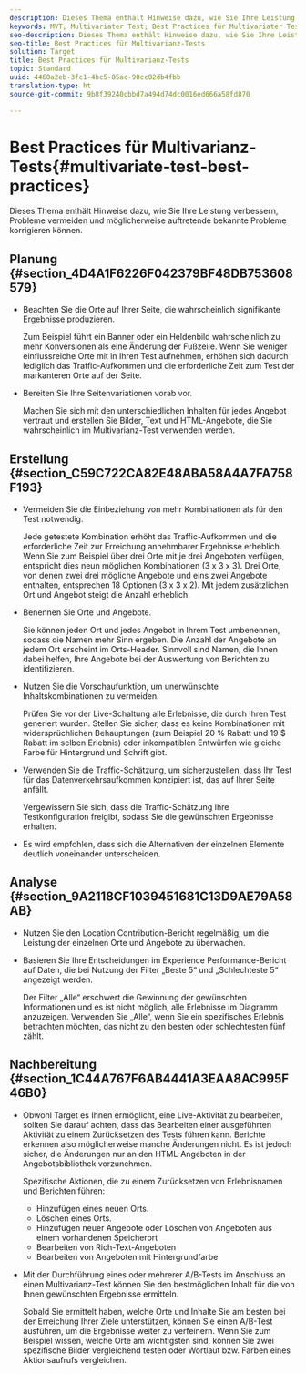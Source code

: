 ```yaml
---
description: Dieses Thema enthält Hinweise dazu, wie Sie Ihre Leistung verbessern, Probleme vermeiden und möglicherweise auftretende bekannte Probleme korrigieren können.
keywords: MVT; Multivariater Test; Best Practices für Multivariater Test; Best Practices für MVT; MVT-Kombinationen; MVT-Berichte
seo-description: Dieses Thema enthält Hinweise dazu, wie Sie Ihre Leistung verbessern, Probleme vermeiden und möglicherweise auftretende bekannte Probleme korrigieren können.
seo-title: Best Practices für Multivarianz-Tests
solution: Target
title: Best Practices für Multivarianz-Tests
topic: Standard
uuid: 4468a2eb-3fc1-4bc5-85ac-90cc02db4fbb
translation-type: ht
source-git-commit: 9b8f39240cbbd7a494d74dc0016ed666a58fd870

---
```



# Best Practices für Multivarianz-Tests{#multivariate-test-best-practices}

Dieses Thema enthält Hinweise dazu, wie Sie Ihre Leistung verbessern, Probleme vermeiden und möglicherweise auftretende bekannte Probleme korrigieren können.

## Planung {#section_4D4A1F6226F042379BF48DB753608579}

* Beachten Sie die Orte auf Ihrer Seite, die wahrscheinlich signifikante Ergebnisse produzieren.

   Zum Beispiel führt ein Banner oder ein Heldenbild wahrscheinlich zu mehr Konversionen als eine Änderung der Fußzeile. Wenn Sie weniger einflussreiche Orte mit in Ihren Test aufnehmen, erhöhen sich dadurch lediglich das Traffic-Aufkommen und die erforderliche Zeit zum Test der markanteren Orte auf der Seite.
* Bereiten Sie Ihre Seitenvariationen vorab vor.

   Machen Sie sich mit den unterschiedlichen Inhalten für jedes Angebot vertraut und erstellen Sie Bilder, Text und HTML-Angebote, die Sie wahrscheinlich im Multivarianz-Test verwenden werden.

## Erstellung {#section_C59C722CA82E48ABA58A4A7FA758F193}

* Vermeiden Sie die Einbeziehung von mehr Kombinationen als für den Test notwendig.

   Jede getestete Kombination erhöht das Traffic-Aufkommen und die erforderliche Zeit zur Erreichung annehmbarer Ergebnisse erheblich. Wenn Sie zum Beispiel über drei Orte mit je drei Angeboten verfügen, entspricht dies neun möglichen Kombinationen (3 x 3 x 3). Drei Orte, von denen zwei drei mögliche Angebote und eins zwei Angebote enthalten, entsprechen 18 Optionen (3 x 3 x 2). Mit jedem zusätzlichen Ort und Angebot steigt die Anzahl erheblich.
* Benennen Sie Orte und Angebote.

   Sie können jeden Ort und jedes Angebot in Ihrem Test umbenennen, sodass die Namen mehr Sinn ergeben. Die Anzahl der Angebote an jedem Ort erscheint im Orts-Header. Sinnvoll sind Namen, die Ihnen dabei helfen, Ihre Angebote bei der Auswertung von Berichten zu identifizieren.
* Nutzen Sie die Vorschaufunktion, um unerwünschte Inhaltskombinationen zu vermeiden.

   Prüfen Sie vor der Live-Schaltung alle Erlebnisse, die durch Ihren Test generiert wurden. Stellen Sie sicher, dass es keine Kombinationen mit widersprüchlichen Behauptungen (zum Beispiel 20 % Rabatt und 19 $ Rabatt im selben Erlebnis) oder inkompatiblen Entwürfen wie gleiche Farbe für Hintergrund und Schrift gibt.
* Verwenden Sie die Traffic-Schätzung, um sicherzustellen, dass Ihr Test für das Datenverkehrsaufkommen konzipiert ist, das auf Ihrer Seite anfällt.

   Vergewissern Sie sich, dass die Traffic-Schätzung Ihre Testkonfiguration freigibt, sodass Sie die gewünschten Ergebnisse erhalten.
* Es wird empfohlen, dass sich die Alternativen der einzelnen Elemente deutlich voneinander unterscheiden.

## Analyse {#section_9A2118CF1039451681C13D9AE79A58AB}

* Nutzen Sie den Location Contribution-Bericht regelmäßig, um die Leistung der einzelnen Orte und Angebote zu überwachen.
* Basieren Sie Ihre Entscheidungen im Experience Performance-Bericht auf Daten, die bei Nutzung der Filter „Beste 5“ und „Schlechteste 5“ angezeigt werden.

   Der Filter „Alle“ erschwert die Gewinnung der gewünschten Informationen und es ist nicht möglich, alle Erlebnisse im Diagramm anzuzeigen. Verwenden Sie „Alle“, wenn Sie ein spezifisches Erlebnis betrachten möchten, das nicht zu den besten oder schlechtesten fünf zählt.

## Nachbereitung {#section_1C44A767F6AB4441A3EAA8AC995F46B0}

* Obwohl Target es Ihnen ermöglicht, eine Live-Aktivität zu bearbeiten, sollten Sie darauf achten, dass das Bearbeiten einer ausgeführten Aktivität zu einem Zurücksetzen des Tests führen kann. Berichte erkennen also möglicherweise manche Änderungen nicht. Es ist jedoch sicher, die Änderungen nur an den HTML-Angeboten in der Angebotsbibliothek vorzunehmen.

   Spezifische Aktionen, die zu einem Zurücksetzen von Erlebnisnamen und Berichten führen:

   * Hinzufügen eines neuen Orts.
   * Löschen eines Orts.
   * Hinzufügen neuer Angebote oder Löschen von Angeboten aus einem vorhandenen Speicherort
   * Bearbeiten von Rich-Text-Angeboten
   * Bearbeiten von Angeboten mit Hintergrundfarbe

* Mit der Durchführung eines oder mehrerer A/B-Tests im Anschluss an einen Multivarianz-Test können Sie den bestmöglichen Inhalt für die von Ihnen gewünschten Ergebnisse ermitteln.

   Sobald Sie ermittelt haben, welche Orte und Inhalte Sie am besten bei der Erreichung Ihrer Ziele unterstützen, können Sie einen A/B-Test ausführen, um die Ergebnisse weiter zu verfeinern. Wenn Sie zum Beispiel wissen, welche Orte am wichtigsten sind, können Sie zwei spezifische Bilder vergleichend testen oder Wortlaut bzw. Farben eines Aktionsaufrufs vergleichen.

